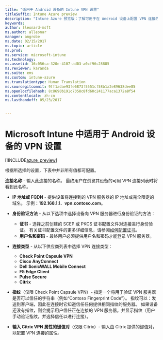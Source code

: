 ```yaml
---
title: "适用于 Android 设备的 Intune VPN 设置"
titleSuffix: Intune Azure preview
description: "Intune Azure 预览版：了解可用于在 Android 设备上配置 VPN 连接的 Intune 设置。"
keywords: 
author: lleonard-msft
ms.author: alleonar
manager: angrobe
ms.date: 02/15/2017
ms.topic: article
ms.prod: 
ms.service: microsoft-intune
ms.technology: 
ms.assetid: 16c056ca-320e-4107-ad03-a0cf96c28885
ms.reviewer: karanda
ms.suite: ems
ms.custom: intune-azure
ms.translationtype: Human Translation
ms.sourcegitcommit: 9ff1adae93fe6873f5551cf58b1a2e89638dee85
ms.openlocfilehash: 8c8690b191c7358c8fd60c241177aca1372a8f54
ms.contentlocale: zh-cn
ms.lasthandoff: 05/23/2017


---
```


# <a name="vpn-settings-for-android-devices-in-microsoft-intune"></a>Microsoft Intune 中适用于 Android 设备的 VPN 设置

[!INCLUDE[azure_preview](./includes/azure_preview.md)]

根据所选择的设置，下表中并非所有值都可配置。

**连接名称** - 输入此连接的名称。 最终用户在浏览其设备的可用 VPN 连接列表时将看到此名称。
- **IP 地址或 FQDN** - 提供设备将连接到的 VPN 服务器的 IP 地址或完全限定的域名。 示例：**192.168.1.1**、**vpn.contoso.com**。
- **身份验证方法** - 从以下选项中选择设备向 VPN 服务器进行身份验证的方法：
    - **证书** - 选择之前创建的 SCEP 或 PKCS 证书配置文件对连接进行身份验证。 有关证书配置文件的更多详细信息，请参阅[如何配置证书](certificates-configure.md)。
    - **用户名和密码** - 最终用户必须提供用户名和密码才能登录 VPN 服务器。
- **连接类型** - 从以下供应商列表中选择 VPN 连接类型：
    - **Check Point Capsule VPN**
    - **Cisco AnyConnect**
    - **Dell SonicWALL Mobile Connect**
    -  **F5 Edge Client**
    - **Pulse Secure**
    - **Citrix**

- **指纹**（仅限 Check Point Capsule VPN）- 指定一个将用于验证 VPN 服务器是否可以信任的字符串（例如“Contoso Fingerprint Code”）。 指纹可以：发送到客户端，因此在连接时它知道信任任何提供相同指纹的服务器。 如果设备还没有指纹，则会提示用户信任正在连接的 VPN 服务器，并显示指纹（用户手动验证指纹，并选择信任以进行连接）。
- **输入 Citrix VPN 属性的键值对**（仅限 Citrix）- 输入由 Citrix 提供的键值对，以配置 VPN 连接的属性。

